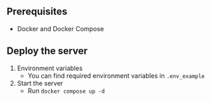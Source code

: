 ## Prerequisites
- Docker and Docker Compose


## Deploy the server

1. Environment variables
    - You can find required environment variables in `.env_example`
2. Start the server
    - Run `docker compose up -d`